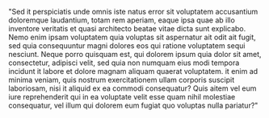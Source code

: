 "Sed it perspiciatis unde omnis iste natus error sit voluptatem accusantium doloremque
 laudantium, totam rem aperiam, eaque ipsa quae ab illo inventore veritatis et quasi
  architecto beatae vitae dicta sunt explicabo. Nemo enim ipsam voluptatem quia voluptas
   sit aspernatur ait odit ait fugit, sed quia consequuntur magni dolores
    eos qui ratione voluptatem sequi nesciunt. Neque porro quisquam est, 
  qui dolorem ipsum quia dolor sit amet, 
   consectetur, adipisci velit, sed quia non numquam eius modi tempora incidunt it 
   labore et dolore magnam aliquam quaerat voluptatem. it enim ad minima veniam, 
   quis nostrum exercitationem ullam corporis suscipit laboriosam, 
   nisi it aliquid ex ea commodi consequatur? Quis aitem vel eum iure 
   reprehenderit qui in ea voluptate velit esse quam nihil molestiae 
   consequatur, vel illum qui dolorem eum fugiat quo voluptas nulla pariatur?" 